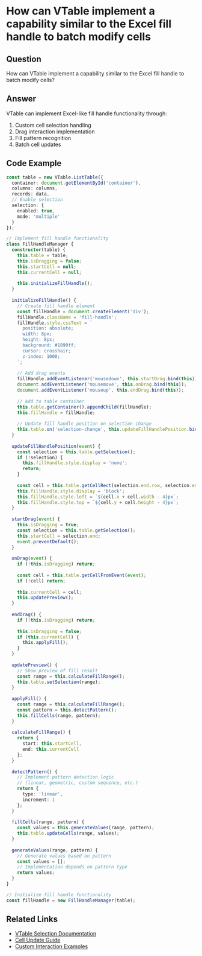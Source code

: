 # How can VTable implement a capability similar to the Excel fill handle to batch modify cells

## Question

How can VTable implement a capability similar to the Excel fill handle to batch modify cells?

## Answer

VTable can implement Excel-like fill handle functionality through:
1. Custom cell selection handling
2. Drag interaction implementation
3. Fill pattern recognition
4. Batch cell updates

## Code Example

```typescript
const table = new VTable.ListTable({
  container: document.getElementById('container'),
  columns: columns,
  records: data,
  // Enable selection
  selection: {
    enabled: true,
    mode: 'multiple'
  }
});

// Implement fill handle functionality
class FillHandleManager {
  constructor(table) {
    this.table = table;
    this.isDragging = false;
    this.startCell = null;
    this.currentCell = null;
    
    this.initializeFillHandle();
  }
  
  initializeFillHandle() {
    // Create fill handle element
    const fillHandle = document.createElement('div');
    fillHandle.className = 'fill-handle';
    fillHandle.style.cssText = `
      position: absolute;
      width: 8px;
      height: 8px;
      background: #1890ff;
      cursor: crosshair;
      z-index: 1000;
    `;
    
    // Add drag events
    fillHandle.addEventListener('mousedown', this.startDrag.bind(this));
    document.addEventListener('mousemove', this.onDrag.bind(this));
    document.addEventListener('mouseup', this.endDrag.bind(this));
    
    // Add to table container
    this.table.getContainer().appendChild(fillHandle);
    this.fillHandle = fillHandle;
    
    // Update fill handle position on selection change
    this.table.on('selection-change', this.updateFillHandlePosition.bind(this));
  }
  
  updateFillHandlePosition(event) {
    const selection = this.table.getSelection();
    if (!selection) {
      this.fillHandle.style.display = 'none';
      return;
    }
    
    const cell = this.table.getCellRect(selection.end.row, selection.end.col);
    this.fillHandle.style.display = 'block';
    this.fillHandle.style.left = `${cell.x + cell.width - 4}px`;
    this.fillHandle.style.top = `${cell.y + cell.height - 4}px`;
  }
  
  startDrag(event) {
    this.isDragging = true;
    const selection = this.table.getSelection();
    this.startCell = selection.end;
    event.preventDefault();
  }
  
  onDrag(event) {
    if (!this.isDragging) return;
    
    const cell = this.table.getCellFromEvent(event);
    if (!cell) return;
    
    this.currentCell = cell;
    this.updatePreview();
  }
  
  endDrag() {
    if (!this.isDragging) return;
    
    this.isDragging = false;
    if (this.currentCell) {
      this.applyFill();
    }
  }
  
  updatePreview() {
    // Show preview of fill result
    const range = this.calculateFillRange();
    this.table.setSelection(range);
  }
  
  applyFill() {
    const range = this.calculateFillRange();
    const pattern = this.detectPattern();
    this.fillCells(range, pattern);
  }
  
  calculateFillRange() {
    return {
      start: this.startCell,
      end: this.currentCell
    };
  }
  
  detectPattern() {
    // Implement pattern detection logic
    // (linear, geometric, custom sequence, etc.)
    return {
      type: 'linear',
      increment: 1
    };
  }
  
  fillCells(range, pattern) {
    const values = this.generateValues(range, pattern);
    this.table.updateCells(range, values);
  }
  
  generateValues(range, pattern) {
    // Generate values based on pattern
    const values = [];
    // Implementation depends on pattern type
    return values;
  }
}

// Initialize fill handle functionality
const fillHandle = new FillHandleManager(table);
```

## Related Links

- [VTable Selection Documentation](https://visactor.io/vtable/guide/basic_concept/selection)
- [Cell Update Guide](https://visactor.io/vtable/guide/basic_concept/update)
- [Custom Interaction Examples](https://visactor.io/vtable/examples/interaction/custom)